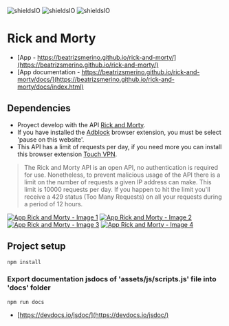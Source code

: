 ![shieldsIO](https://img.shields.io/github/issues/beatrizsmerino/rick-and-morty)
![shieldsIO](https://img.shields.io/github/forks/beatrizsmerino/rick-and-morty)
![shieldsIO](https://img.shields.io/github/stars/beatrizsmerino/rick-and-morty)

# Rick and Morty

- [App - https://beatrizsmerino.github.io/rick-and-morty/](https://beatrizsmerino.github.io/rick-and-morty/)
- [App documentation - https://beatrizsmerino.github.io/rick-and-morty/docs/](https://beatrizsmerino.github.io/rick-and-morty/docs/index.html)


## Dependencies

- Proyect develop with the API [Rick and Morty](https://rickandmortyapi.com/).
- If you have installed the [Adblock](https://chrome.google.com/webstore/detail/adblock-%E2%80%94-best-ad-blocker/gighmmpiobklfepjocnamgkkbiglidom) browser extension, you must be select 'pause on this website'.
- This API has a limit of requests per day, if you need more you can install this browser extension [Touch VPN](https://chrome.google.com/webstore/detail/touch-vpn/bihmplhobchoageeokmgbdihknkjbknd?hl=es).

> The Rick and Morty API is an open API, no authentication is required for use. Nonetheless, to prevent malicious usage of the API there is a limit on the number of requests a given IP address can make. This limit is 10000 requests per day. If you happen to hit the limit you'll receive a 429 status (Too Many Requests) on all your requests during a period of 12 hours.





[![App Rick and Morty - Image 1](https://beatrizsmerino.github.io/rick-and-morty/documentation/images/Screenshot_1.jpg "App Rick and Morty")](https://beatrizsmerino.github.io/rick-and-morty/)
[![App Rick and Morty - Image 2](https://beatrizsmerino.github.io/rick-and-morty/documentation/images/Screenshot_2.jpg "App Rick and Morty")](https://beatrizsmerino.github.io/rick-and-morty/)
[![App Rick and Morty - Image 3](https://beatrizsmerino.github.io/rick-and-morty/documentation/images/Screenshot_3.jpg "App Rick and Morty")](https://beatrizsmerino.github.io/rick-and-morty/)
[![App Rick and Morty - Image 4](https://beatrizsmerino.github.io/rick-and-morty/documentation/images/Screenshot_4.jpg "App Rick and Morty")](https://beatrizsmerino.github.io/rick-and-morty/)

## Project setup

```
npm install
```

### Export documentation jsdocs of 'assets/js/scripts.js' file into 'docs' folder

```
npm run docs
```
- [https://devdocs.io/jsdoc/](https://devdocs.io/jsdoc/)
